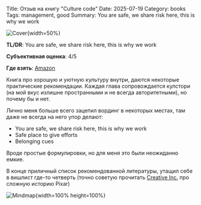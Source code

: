 Title: Отзыв на книгу "Culture code"
Date: 2025-07-19
Category: books
Tags: management, good
Summary: You are safe, we share risk here, this is why we work

![Cover]({static}cover.jpg){width=50%}

**TL/DR**: You are safe, we share risk here, this is why we work

**Субъективная оценка**: 4/5

**Где взять**: [Amazon](https://www.amazon.com/Culture-Code-Secrets-Highly-Successful-ebook/dp/B019CGXU68)

Книга про хорошую и уютную культуру внутри, даются некоторые практические рекомендации.
Каждая глава сопровождается кулстори 
(на мой вкус излишне пространными и не всегда авторитетными), но почему бы и нет. 

Лично меня больше всего зацепил вординг в некоторых местах, там даже не всегда на него упор делают:

- You are safe, we share risk here, this is why we work
- Safe place to give efforts
- Belonging cues

Вроде простые формулировки, но для меня это были неожиданно емкие.

В конце приличный список рекомендованной литературы, утащил себе в вишлист где-то четверть 
(точно советую прочитать [Creative Inc.](https://www.amazon.com/Creativity-Inc-Expanded-Overcoming-Inspiration-ebook/dp/B0CJNKYSMF) про сложную историю Pixar)

![Mindmap]({static}mindmap.png){width=100% height=100%}
